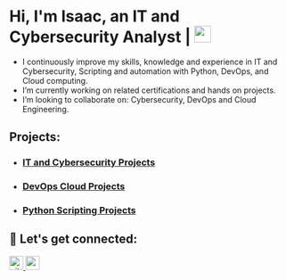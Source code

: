 <h1>Hi, I'm Isaac, an IT and Cybersecurity Analyst | <img src="https://media.giphy.com/media/WUlplcMpOCEmTGBtBW/giphy.gif" width="30"> </h1>

- I continuously improve my skills, knowledge and experience in IT and Cybersecurity, Scripting and automation with Python, DevOps, and Cloud computing.
- I’m currently working on related certifications and hands on projects.
- I’m looking to collaborate on: Cybersecurity, DevOps and Cloud Engineering.
## Projects:
- ### [IT and Cybersecurity Projects](https://github.com/Isaac-Ayanda/Cybersecurity-Projects/blob/main/README.md)
- ### [DevOps Cloud Projects ](https://github.com/Isaac-Ayanda/DevOps_Projects/blob/main/README.md)
- ### [Python Scripting Projects](https://github.com/Isaac-Ayanda/Python-Scripting-portfolio/blob/main/README.md)

<!-- <img src="https://user-images.githubusercontent.com/64049432/203648913-38af64b1-2761-4a04-919d-aeb567935a47.gif" border-radius="5px" width="95%" height="600px"> -->

## 🤝 Let's get connected:

<p align="left">
 <a href="https://github.com/Isaac-Ayanda" target="_blank">
<img src=https://img.shields.io/badge/github-%2324292e.svg?&style=for-the-badge&logo=github&logoColor=white alt=github" height=25/>
  <a href="https://www.linkedin.com/in/isaacayanda/"><img src="https://img.shields.io/badge/linkedin-%230077B5.svg?&style=for-the-badge&logo=linkedin&logoColor=white" height=25> </a>

</p>


